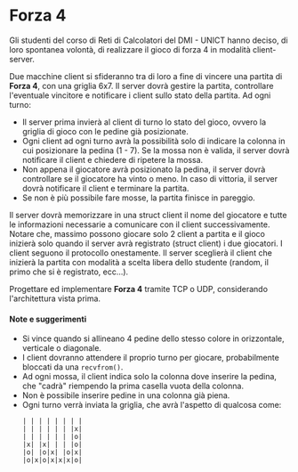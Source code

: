 # Forza 4

Gli studenti del corso di Reti di Calcolatori del DMI - UNICT hanno deciso, di loro spontanea volontà, di realizzare il gioco di forza 4 in modalità client-server.

Due macchine client si sfideranno tra di loro a fine di vincere una partita di **Forza 4**, con una griglia 6x7.
Il server dovrà gestire la partita, controllare l'eventuale vincitore e notificare i client sullo stato della partita.
Ad ogni turno:

- Il server prima invierà al client di turno lo stato del gioco, ovvero la griglia di gioco con le pedine già posizionate.
- Ogni client ad ogni turno avrà la possibilità solo di indicare la colonna in cui posizionare la pedina (1 - 7). Se la mossa non è valida, il server dovrà notificare il client e chiedere di ripetere la mossa.
- Non appena il giocatore avrà posizionato la pedina, il server dovrà controllare se il giocatore ha vinto o meno. In caso di vittoria, il server dovrà notificare il client e terminare la partita.
- Se non è più possibile fare mosse, la partita finisce in pareggio.

Il server dovrà memorizzare in una struct client il nome del giocatore e tutte le informazioni necessarie a comunicare con il client successivamente.
Notare che, massimo possono giocare solo 2 client a partita e il gioco inizierà solo quando il server avrà registrato (struct client) i due giocatori.
I client seguono il protocollo onestamente.
Il server sceglierà il client che inizierà la partita con modalità a scelta libera dello studente (random, il primo che si è registrato, ecc...).

Progettare ed implementare **Forza 4** tramite TCP o UDP, considerando l'architettura vista prima.

#### Note e suggerimenti

- Si vince quando si allineano 4 pedine dello stesso colore in orizzontale, verticale o diagonale.
- I client dovranno attendere il proprio turno per giocare, probabilmente bloccati da una `recvfrom()`.
- Ad ogni mossa, il client indica solo la colonna dove inserire la pedina, che "cadrà" riempendo la prima casella vuota della colonna.
- Non è possibile inserire pedine in una colonna già piena.
- Ogni turno verrà inviata la griglia, che avrà l'aspetto di qualcosa come:
  ```text
  | | | | | | | |
  | | | | | | |x|
  | | | | | | |o|
  |x| |x| | | |o|
  |o| |o|x| |o|x|
  |o|x|o|x|x|x|o|
  ```
